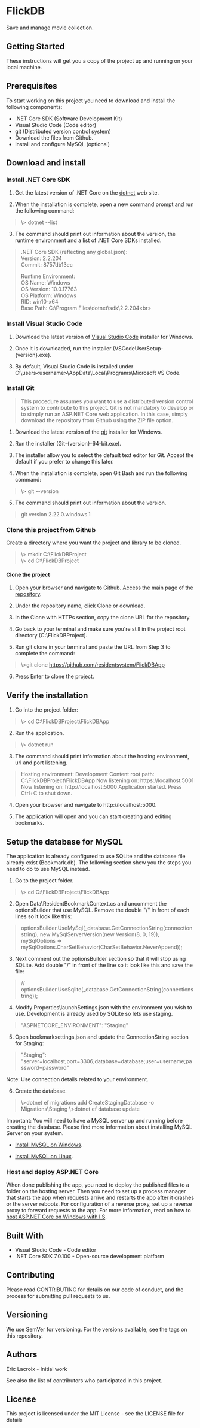 # FlickDB
Save and manage movie collection.

## Getting Started
These instructions will get you a copy of the project up and running on your local machine.

## Prerequisites
To start working on this project you need to download and install the following components:

* .NET Core SDK (Software Development Kit)
* Visual Studio Code (Code editor)
* git (Distributed version control system)
* Download the files from Github.
* Install and configure MySQL (optional)

## Download and install

### Install .NET Core SDK
1. Get the latest version of .NET Core on the <a href="https://dotnet.microsoft.com/download" target="_blank">dotnet</a> web site.

2. When the installation is complete, open a new command prompt and run the following command:

> \\> dotnet --list

3. The command should print out information about the version, the runtime environment and a list of .NET Core SDKs installed.

> .NET Core SDK (reflecting any global.json):<br>
> Version:   2.2.204<br>
> Commit:    8757db13ec<br>
>
> Runtime Environment:<br>
> OS Name:     Windows<br>
> OS Version:  10.0.17763<br>
> OS Platform: Windows<br>
> RID:         win10-x64<br>
> Base Path:   C:\Program Files\dotnet\sdk\2.2.204\<br>

### Install Visual Studio Code
1. Download the latest version of <a href="https://go.microsoft.com/fwlink/?LinkID=534107" target="_blank">Visual Studio Code</a> installer for Windows.

2. Once it is downloaded, run the installer (VSCodeUserSetup-{version}.exe).

3. By default, Visual Studio Code is installed under C:\users\<username>\AppData\Local\Programs\Microsoft VS Code.

### Install Git
> This procedure assumes you want to use a distributed version control system to contribute to this project. Git is not mandatory to develop or to simply run an ASP.NET Core web application. In this case, simply download the repository from Github using the ZIP file option.   

1. Download the latest version of the <a href="https://git-scm.com/download/win" target="_blank">git</a> installer for Windows.

2. Run the installer (Git-{version}-64-bit.exe).

3. The installer allow you to select the default text editor for Git. Accept the default if you prefer to change this later. 

4. When the installation is complete, open Git Bash and run the following command:

> \\> git --version

5. The command should print out information about the version.

> git version 2.22.0.windows.1

### Clone this project from Github

Create a directory where you want the project and library to be cloned.

> \\> mkdir C:\FlickDBProject<br>
> \\> cd C:\FlickDBProject

#### Clone the project 

1. Open your browser and navigate to Github. Access the main page of the <a href="https://github.com/residentsystem/FlickDBApp" target="_blank">repository</a>.

2. Under the repository name, click Clone or download.

3. In the Clone with HTTPs section, copy the clone URL for the repository.

4. Go back to your terminal and make sure you're still in the project root directory (C:\FlickDBProject).

5. Run git clone in your terminal and paste the URL from Step 3 to complete the command:

> \\>git clone https://github.com/residentsystem/FlickDBApp 

6. Press Enter to clone the project.

## Verify the installation

1. Go into the project folder:

> \\> cd C:\FlickDBProject\FlickDBApp

2. Run the application.

> \\> dotnet run

3. The command should print information about the hosting environment, url and port listening.

> Hosting environment: Development
> Content root path: C:\FlickDBProject\FlickDBApp
> Now listening on: https://localhost:5001
> Now listening on: http://localhost:5000
> Application started. Press Ctrl+C to shut down.

4. Open your browser and navigate to http://localhost:5000.

5. The application will open and you can start creating and editing bookmarks.

## Setup the database for MySQL

The application is already configured to use SQLite and the database file already exist (Bookmark.db). The following section show you the steps you need to do to use MySQL instead.

1. Go to the project folder.

> \\> cd C:\FlickDBProject\FlickDBApp

2. Open Data\ResidentBookmarkContext.cs and uncomment the optionsBuilder that use MySQL. Remove the double "/" in front of each lines so it look like this:

> optionsBuilder.UseMySql(_database.GetConnectionString(connectionstring),
> new MySqlServerVersion(new Version(8, 0, 19)), 
> mySqlOptions => mySqlOptions.CharSetBehavior(CharSetBehavior.NeverAppend));

3. Next comment out the optionsBuilder section so that it will stop using SQLite. Add double "/" in front of the line so it look like this and save the file:

> // optionsBuilder.UseSqlite(_database.GetConnectionString(connectionstring));

4. Modify Properties\launchSettings.json with the environment you wish to use. Development is already used by SQLite so lets use staging. 

> "ASPNETCORE_ENVIRONMENT": "Staging"

5. Open bookmarksettings.json and update the ConnectionString section for Staging:

> "Staging": "server=localhost;port=3306;database=database;user=username;password=password"

Note: Use connection details related to your environment.

6. Create the database.

> \\>dotnet ef migrations add CreateStagingDatabase -o Migrations\Staging
> \\>dotnet ef database update

Important: You will need to have a MySQL server up and running before creating the database. Please find more information about installing MySQL Server on your system.

- <a href="https://dev.mysql.com/doc/mysql-installation-excerpt/8.0/en/windows-installation.html" target="_blank"> Install MySQL on Windows</a>.

- <a href="https://dev.mysql.com/doc/mysql-installation-excerpt/8.0/en/linux-installation.html" target="_blank"> Install MySQL on Linux</a>.

### Host and deploy ASP.NET Core

When done publishing the app, you need to deploy the published files to a folder on the hosting server. Then you need to set up a process manager that starts the app when requests arrive and restarts the app after it crashes or the server reboots. For configuration of a reverse proxy, set up a reverse proxy to forward requests to the app. For more information, read on how to <a href="https://docs.microsoft.com/en-us/aspnet/core/host-and-deploy/iis/?view=aspnetcore-2.2" target="_blank">host ASP.NET Core on Windows with IIS</a>.

## Built With
* Visual Studio Code - Code editor
* .NET Core SDK 7.0.100 - Open-source development platform

## Contributing
Please read CONTRIBUTING for details on our code of conduct, and the process for submitting pull requests to us.

## Versioning
We use SemVer for versioning. For the versions available, see the tags on this repository.

## Authors
Eric Lacroix - Initial work

See also the list of contributors who participated in this project.

## License
This project is licensed under the MIT License - see the LICENSE file for details
